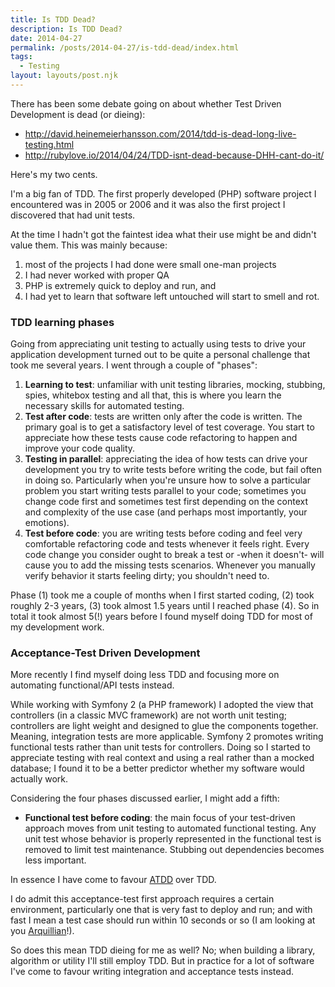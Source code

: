 ```yaml
---
title: Is TDD Dead?
description: Is TDD Dead?
date: 2014-04-27
permalink: /posts/2014-04-27/is-tdd-dead/index.html
tags:
  - Testing
layout: layouts/post.njk
---
```


There has been some debate going on about whether Test Driven Development is dead (or dieing):

- http://david.heinemeierhansson.com/2014/tdd-is-dead-long-live-testing.html
- http://rubylove.io/2014/04/24/TDD-isnt-dead-because-DHH-cant-do-it/

Here's my two cents.

I'm a big fan of TDD. The first properly developed (PHP) software project I encountered was in 2005 or 2006 and it was also the first project I discovered that had unit tests.

At the time I hadn't got the faintest idea what their use might be and didn't value them. This was mainly because:

1. most of the projects I had done were small one-man projects
2. I had never worked with proper QA
3. PHP is extremely quick to deploy and run, and
4. I had yet to learn that software left untouched will start to smell and rot.

### TDD learning phases

Going from appreciating unit testing to actually using tests to drive your application development turned out to be quite a personal challenge that took me several years. I went through a couple of "phases":

1. **Learning to test**: unfamiliar with unit testing libraries, mocking, stubbing, spies, whitebox testing and all that, this is where you learn the necessary skills for automated testing.
2. **Test after code**: tests are written only after the code is written. The primary goal is to get a satisfactory level of test coverage. You start to appreciate how these tests cause code refactoring to happen and improve your code quality.
3. **Testing in parallel**: appreciating the idea of how tests can drive your development you try to write tests before writing the code, but fail often in doing so. Particularly when you're unsure how to solve a particular problem you start writing tests parallel to your code; sometimes you change code first and sometimes test first depending on the context and complexity of the use case (and perhaps most importantly, your emotions).
4. **Test before code**: you are writing tests before coding and feel very comfortable refactoring code and tests whenever it feels right. Every code change you consider ought to break a test or -when it doesn't- will cause you to add the missing tests scenarios. Whenever you manually verify behavior it starts feeling dirty; you shouldn't need to.

Phase (1) took me a couple of months when I first started coding, (2) took roughly 2-3 years, (3) took almost 1.5 years until I reached phase (4). So in total it took almost 5(!) years before I found myself doing TDD for most of my development work.

### Acceptance-Test Driven Development

More recently I find myself doing less TDD and focusing more on automating functional/API tests instead.

While working with Symfony 2 (a PHP framework) I adopted the view that controllers (in a classic MVC framework) are not worth unit testing; controllers are light weight and designed to glue the components together. Meaning, integration tests are more applicable. Symfony 2 promotes writing functional tests rather than unit tests for controllers. Doing so I started to appreciate testing with real context and using a real rather than a mocked database; I found it to be a better predictor whether my software would actually work.

Considering the four phases discussed earlier, I might add a fifth:

- **Functional test before coding**: the main focus of your test-driven approach moves from unit testing to automated functional testing. Any unit test whose behavior is properly represented in the functional test is removed to limit test maintenance. Stubbing out dependencies becomes less important.

In essence I have come to favour [ATDD](https://en.wikipedia.org/wiki/Acceptance_test%E2%80%93driven_development) over TDD.

I do admit this acceptance-test first approach requires a certain environment, particularly one that is very fast to deploy and run; and with fast I mean a test case should run within 10 seconds or so (I am looking at you [Arquillian](https://arquillian.org/)!). 

So does this mean TDD dieing for me as well? No; when building a library, algorithm or utility I'll still employ TDD. But in practice for a lot of software I've come to favour writing integration and acceptance tests instead.
